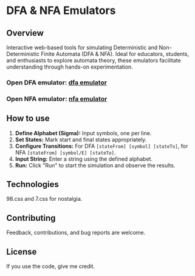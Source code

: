 # DFA & NFA Emulators

## Overview
Interactive web-based tools for simulating Deterministic and Non-Deterministic Finite Automata (DFA & NFA). Ideal for educators, students, and enthusiasts to explore automata theory, these emulators facilitate understanding through hands-on experimentation.

### Open DFA emulator: [dfa emulator](https://plictisitor.github.io/dfa-nfa-emulators/dfa.html)
### Open NFA emulator: [nfa emulator](https://plictisitor.github.io/dfa-nfa-emulators/nfa.html)

## How to use
1. **Define Alphabet (Sigma):** Input symbols, one per line.
2. **Set States:** Mark start and final states appropriately.
3. **Configure Transitions:** For DFA `[stateFrom] [symbol] [stateTo]`, for NFA `[stateFrom] [symbol/E] [stateTo]`.
4. **Input String:** Enter a string using the defined alphabet.
5. **Run:** Click "Run" to start the simulation and observe the results.

## Technologies
98.css and 7.css for nostalgia.

## Contributing
Feedback, contributions, and bug reports are welcome.

## License
If you use the code, give me credit.
